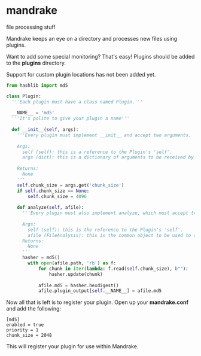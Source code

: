 # mandrake
file processing stuff

Mandrake keeps an eye on a directory and processes new files using plugins.

Want to add some special monitoring? That's easy! Plugins should be added to the **plugins** directory.

Support for custom plugin locations has not been added yet.

```python
from hashlib import md5

class Plugin:
  '''Each plugin must have a class named Plugin.'''
  
  __NAME__ = 'md5'
  '''It's polite to give your plugin a name'''
  
  def __init__(self, args):
    '''Every plugin must implement __init__ and accept two arguments.
    
    Args:
      self (self): this is a reference to the Plugin's 'self'.
      args (dict): this is a dictionary of arguments to be received by the plugin.
      
    Returns:
      None
    '''
	self.chunk_size = args.get('chunk_size')
	if self.chunk_size == None:
		self.chunk_size = 4096
	
	def analyze(self, afile):
	  '''Every plugin must also implement analyze, which must accept two arguments.
	  
	  Args:
	    self (self): this is the reference to the Plugin's 'self'.
	    afile (FileAnalysis): this is the common object to be used to store analysis information.
	  Returns:
	    None
	  '''
	  hasher = md5()
  		with open(afile.path, 'rb') as f:
  			for chunk in iter(lambda: f.read(self.chunk_size), b""):
  				hasher.update(chunk)
  
  			afile.md5 = hasher.hexdigest()
  			afile.plugin_output[self.__NAME__] = afile.md5
```

Now all that is left is to register your plugin. Open up your **mandrake.conf** and add the following:

```
[md5]
enabled = true
priority = 1
chunk_size = 2048
```

This will register your plugin for use within Mandrake.
